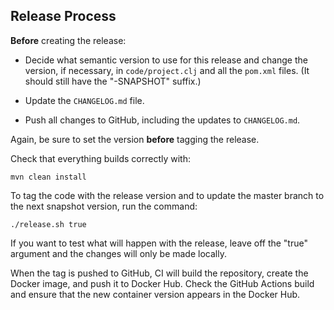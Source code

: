 ## Release Process

**Before** creating the release:

 - Decide what semantic version to use for this release and change the
   version, if necessary, in `code/project.clj` and all the `pom.xml`
   files.  (It should still have the "-SNAPSHOT" suffix.)

 - Update the `CHANGELOG.md` file.

 - Push all changes to GitHub, including the updates to
   `CHANGELOG.md`.

Again, be sure to set the version **before** tagging the release.

Check that everything builds correctly with:

    mvn clean install

To tag the code with the release version and to update the master
branch to the next snapshot version, run the command:

    ./release.sh true

If you want to test what will happen with the release, leave off the
"true" argument and the changes will only be made locally.

When the tag is pushed to GitHub, CI will build the repository,
create the Docker image, and push it to Docker Hub. Check the GitHub Actions
build and ensure that the new container version appears in the Docker Hub. 
